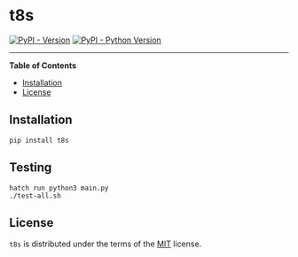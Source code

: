 # t8s

[![PyPI - Version](https://img.shields.io/pypi/v/t8s.svg)](https://pypi.org/project/t8s)
[![PyPI - Python Version](https://img.shields.io/pypi/pyversions/t8s.svg)](https://pypi.org/project/t8s)

-----

**Table of Contents**

- [Installation](#installation)
- [License](#license)

## Installation

```console
pip install t8s
```

## Testing

```console
hatch run python3 main.py
./test-all.sh
```

## License

`t8s` is distributed under the terms of the [MIT](https://spdx.org/licenses/MIT.html) license.
